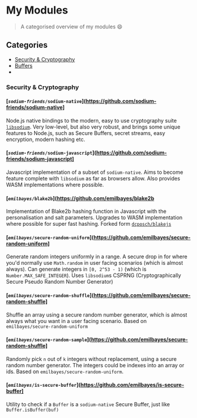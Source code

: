 # My Modules

> A categorised overview of my modules :smile:

## Categories

- [Security & Cryptography]()
- [Buffers]()
-

### Security & Cryptography

#### [<code><i>sodium-friends</i>/<b>sodium-native</b></code>](https://github.com/sodium-friends/sodium-native]

Node.js native bindings to the modern, easy to use cryptography suite [`libsodium`](https://github.com/jedisct1/libsodium). Very low-level, but also
very robust, and brings some unique features to Node.js, such as Secure Buffers,
secret streams, easy encryption, modern hashing etc.

#### [<code><i>sodium-friends</i>/<b>sodium-javascript</b></code>](https://github.com/sodium-friends/sodium-javascript]

Javascript implementation of a subset of `sodium-native`. Aims to become feature
complete with `libsodium` as far as browsers allow. Also provides WASM
implementations where possible.

#### [<code><i>emilbayes</i>/<b>blake2b</b></code>](https://github.com/emilbayes/blake2b

Implementation of Blake2b hashing function in Javascript with the
personalisation and salt parameters. Upgrades to WASM implementation where
possible for super fast hashing. Forked form [`dcposch/blakejs`](https://github.com/dcposch/blakejs)

#### [<code><i>emilbayes</i>/<b>secure-random-uniform</b></code>](https://github.com/emilbayes/secure-random-uniform]

Generate random integers uniformly in a range. A secure drop in for where you'd
normally use `Math.random` in user facing scenarios (which is almost always).
Can generate integers in `[0, 2^53 - 1)` (which is `Number.MAX_SAFE_INTEGER`).
Uses `libsodium`s CSPRNG (Cryptographically Secure Pseudo Random Number Generator)

#### [<code><i>emilbayes</i>/<b>secure-random-shuffle</b></code>](https://github.com/emilbayes/secure-random-shuffle]

Shuffle an array using a secure random number generator, which is almost always
what you want in a user facing scenario. Based on `emilbayes/secure-random-uniform`

#### [<code><i>emilbayes</i>/<b>secure-random-sample</b></code>](https://github.com/emilbayes/secure-random-shuffle]

Randomly pick `n` out of `k` integers without replacement, using a secure random
number generator. The integers could be indexes into an array or ids. Based on
`emilbayes/secure-random-uniform`.

#### [<code><i>emilbayes</i>/<b>is-secure-buffer</b></code>](https://github.com/emilbayes/is-secure-buffer]

Utility to check if a `Buffer` is a `sodium-native` Secure Buffer,
just like `Buffer.isBuffer(buf)`
